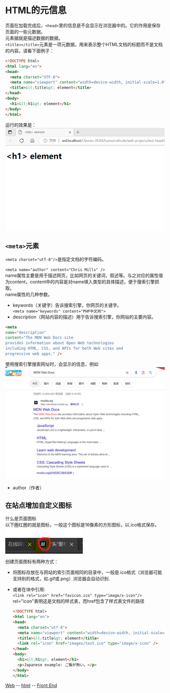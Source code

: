 # HTML的元信息 
  页面在加载完成后，`<head>`里的信息是不会显示在浏览器中的。它的作用是保存页面的一些元数据。     
  元素据就是描述数据的数据。     
  `<title></title>`元素是一项元数据，用来表示整个HTML文档的标题而不是文档的内容。请看下面例子：      
```html
<!DOCTYPE html>
<html lang="en">
<head>
  <meta charset="UTF-8">
  <meta name="viewport" content="width=device-width, initial-scale=1.0">
  <title>&lt;title&gt; element</title>
</head>
<body>
  <h1>&lt;h1&gt; element</h1>
</body>
</html>
```
运行的效果是：    
![title](images/head-title.png)     

`<meta>`元素      
---------------------------------------
  `<meta charset="utf-8"/>`是指定文档的字符编码。    

  `<meta name="author" content="Chris Mills" />`    
  name属性主要是用于描述网页，比如网页的关键词，叙述等。与之对应的属性值为content，content中的内容是对name填入类型的具体描述，便于搜索引擎抓取。           
  name属性的几种参数。     
  - keywords（关键字）告诉搜索引擎，你网页的关键字。    
  `<meta name="keywords" content="PHP中文网">`    
  - description（网站内容的描述）用于告诉搜索引擎，你网站的主要内容。    
  ```html
  <meta
  name="description"
  content="The MDN Web Docs site
  provides information about Open Web technologies
  including HTML, CSS, and APIs for both Web sites and
  progressive web apps." />
  ```      
  使用搜索引擎搜索网址时，会显示的信息，例如
  ![descriptionMeta](images/description_Meta.png)
  - author（作者）

在站点增加自定义图标    
----------------------------------------------------------
什么是页面图标    
以下圈红圈的就是图标，一般这个图标是16像素的方形图标，以.ico格式保存。    
![页面图标](images/页面图标.png)    
创建页面图标有两种方式：    
  - 将图标存放在与网站的索引页面相同的目录中，一般是.ico格式（浏览器可能支持别的格式，如.gif或.png）浏览器会自动识别.
  - 或者在<head>块中引用<link>:    
    `<link rel="icon" href="favicon.ico" type="image/x-icon"/>`  
    rel="icon"表明这是文档的样式表，而href包含了样式表文件的路径    
      
    ```html
    <!DOCTYPE html>
    <html lang="en">
    <head>
      <meta charset="utf-8">
      <meta name="viewport" content="width=device-width, initial-scale=1.0">
      <title>&lt;title&gt; element</title>
      <link rel="icon" href="images/test.ico" type="image/x-icon" />
    </head>
    <body>
      <h1>&lt;h1&gt; element</h1>
      <p>Japanese example: ご飯が熱い。</p>
    </body>
    </html>
    ```

[Web](../../web.md) -- [html](html.md) -- [Front End](../front_end.md)